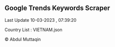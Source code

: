 

## Google Trends Keywords Scraper 
 
Last Update 10-03-2023 , 07:39:20

Country List :
VIETNAM.json



© Abdul Muttaqin 
